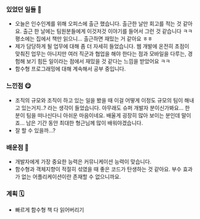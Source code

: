 ### 있었던 일들 📔
- 오늘은 인수인계를 위해 오피스에 출근 했습니다. 출근한 날만 회고를 적는 것 같아요. 출근 한 날에는 팀원분들에게 이것저것 이야기를 들어서 그런 것 같습니다 ㅋㅋ 평소에는 집에서 책만 읽으니... 출근하면 재밌는 거 같아요 ㅎㅎ
- 제가 담당하게 될 업무에 대해 좀 더 자세히 들었습니다. 웹 개발에 온전히 초점이 맞춰진 업무는 아니지만 여러 직군과 협업을 해야 한다는 점과 모바일을 다루는, 경험해 보기 힘든 일이라는 점에서 재밌을 것 같다는 느낌을 받았어요 ㅋㅋ
- 함수형 프로그래밍에 대해 계속해서 공부 중입니다. 
### 느낀점 😋
- 조직의 규모와 조직이 하고 있는 일을 봤을 때 이걸 어떻게 이정도 규모의 팀이 해내고 있는거지..? 라는 생각이 들었습니다. 아무래도 슈퍼 개발자 분이신가봐요... 한 분이 팀을 떠나신다니 아쉬운 마음이네요. 배울게 굉장히 많아 보이는 분인데 말이죠... 남은 기간 동안 최대한 형근님께 많이 배워야겠습니다.
- 잘 할 수 있을까...?
### 배운점 📝
- 개발자에게 가장 중요한 능력은 커뮤니케이션 능력이 맞습니다.
- 함수형과 객체지향이 적절히 섞였을 때 좋은 코드가 탄생하는 것 같아요. 부수 효과가 없는 어플리케이션이란 존재할 수 없으니까요.
### 계획 🗓
- 빠르게 함수형 책 다 읽어버리기

